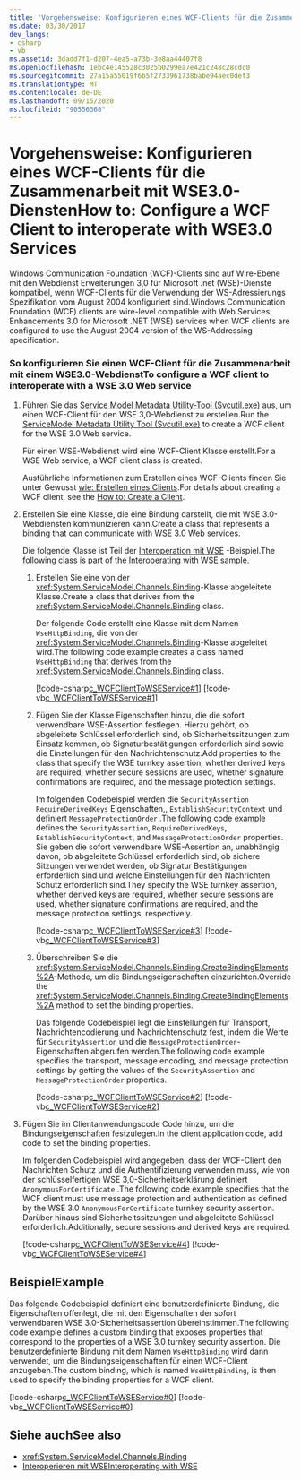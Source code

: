 ```yaml
---
title: 'Vorgehensweise: Konfigurieren eines WCF-Clients für die Zusammenarbeit mit WSE3.0-Diensten'
ms.date: 03/30/2017
dev_langs:
- csharp
- vb
ms.assetid: 3dadd7f1-d207-4ea5-a73b-3e8aa44407f8
ms.openlocfilehash: 1ebc4e145528c3025b0299ea7e421c248c28cdc0
ms.sourcegitcommit: 27a15a55019f6b5f2733961738babe94aec0def3
ms.translationtype: MT
ms.contentlocale: de-DE
ms.lasthandoff: 09/15/2020
ms.locfileid: "90556368"
---
```

# <a name="how-to-configure-a-wcf-client-to-interoperate-with-wse30-services"></a><span data-ttu-id="d0d2e-102">Vorgehensweise: Konfigurieren eines WCF-Clients für die Zusammenarbeit mit WSE3.0-Diensten</span><span class="sxs-lookup"><span data-stu-id="d0d2e-102">How to: Configure a WCF Client to interoperate with WSE3.0 Services</span></span>
<span data-ttu-id="d0d2e-103">Windows Communication Foundation (WCF)-Clients sind auf Wire-Ebene mit den Webdienst Erweiterungen 3,0 für Microsoft .net (WSE)-Dienste kompatibel, wenn WCF-Clients für die Verwendung der WS-Adressierungs Spezifikation vom August 2004 konfiguriert sind.</span><span class="sxs-lookup"><span data-stu-id="d0d2e-103">Windows Communication Foundation (WCF) clients are wire-level compatible with Web Services Enhancements 3.0 for Microsoft .NET (WSE) services when WCF clients are configured to use the August 2004 version of the WS-Addressing specification.</span></span>  
  
### <a name="to-configure-a-wcf-client-to-interoperate-with-a-wse-30-web-service"></a><span data-ttu-id="d0d2e-104">So konfigurieren Sie einen WCF-Client für die Zusammenarbeit mit einem WSE3.0-Webdienst</span><span class="sxs-lookup"><span data-stu-id="d0d2e-104">To configure a WCF client to interoperate with a WSE 3.0 Web service</span></span>  
  
1. <span data-ttu-id="d0d2e-105">Führen Sie das [Service Model Metadata Utility-Tool (Svcutil.exe)](../servicemodel-metadata-utility-tool-svcutil-exe.md) aus, um einen WCF-Client für den WSE 3,0-Webdienst zu erstellen.</span><span class="sxs-lookup"><span data-stu-id="d0d2e-105">Run the [ServiceModel Metadata Utility Tool (Svcutil.exe)](../servicemodel-metadata-utility-tool-svcutil-exe.md) to create a WCF client for the WSE 3.0 Web service.</span></span>  
  
     <span data-ttu-id="d0d2e-106">Für einen WSE-Webdienst wird eine WCF-Client Klasse erstellt.</span><span class="sxs-lookup"><span data-stu-id="d0d2e-106">For a WSE Web service, a WCF client class is created.</span></span>  
  
     <span data-ttu-id="d0d2e-107">Ausführliche Informationen zum Erstellen eines WCF-Clients finden Sie unter Gewusst [wie: Erstellen eines Clients](../how-to-create-a-wcf-client.md).</span><span class="sxs-lookup"><span data-stu-id="d0d2e-107">For details about creating a WCF client, see the [How to: Create a Client](../how-to-create-a-wcf-client.md).</span></span>  
  
2. <span data-ttu-id="d0d2e-108">Erstellen Sie eine Klasse, die eine Bindung darstellt, die mit WSE 3.0-Webdiensten kommunizieren kann.</span><span class="sxs-lookup"><span data-stu-id="d0d2e-108">Create a class that represents a binding that can communicate with WSE 3.0 Web services.</span></span>  
  
     <span data-ttu-id="d0d2e-109">Die folgende Klasse ist Teil der [Interoperation mit WSE](/previous-versions/dotnet/netframework-3.5/ms752257(v=vs.90)) -Beispiel.</span><span class="sxs-lookup"><span data-stu-id="d0d2e-109">The following class is part of the [Interoperating with WSE](/previous-versions/dotnet/netframework-3.5/ms752257(v=vs.90)) sample.</span></span>  
  
    1. <span data-ttu-id="d0d2e-110">Erstellen Sie eine von der <xref:System.ServiceModel.Channels.Binding>-Klasse abgeleitete Klasse.</span><span class="sxs-lookup"><span data-stu-id="d0d2e-110">Create a class that derives from the <xref:System.ServiceModel.Channels.Binding> class.</span></span>  
  
         <span data-ttu-id="d0d2e-111">Der folgende Code erstellt eine Klasse mit dem Namen `WseHttpBinding`, die von der <xref:System.ServiceModel.Channels.Binding>-Klasse abgeleitet wird.</span><span class="sxs-lookup"><span data-stu-id="d0d2e-111">The following code example creates a class named `WseHttpBinding` that derives from the <xref:System.ServiceModel.Channels.Binding> class.</span></span>  
  
         [!code-csharp[c_WCFClientToWSEService#1](../../../../samples/snippets/csharp/VS_Snippets_CFX/c_wcfclienttowseservice/cs/wsehttpbinding.cs#1)]
         [!code-vb[c_WCFClientToWSEService#1](../../../../samples/snippets/visualbasic/VS_Snippets_CFX/c_wcfclienttowseservice/vb/wsehttpbinding.vb#1)]  
  
    2. <span data-ttu-id="d0d2e-112">Fügen Sie der Klasse Eigenschaften hinzu, die die sofort verwendbare WSE-Assertion festlegen. Hierzu gehört, ob abgeleitete Schlüssel erforderlich sind, ob Sicherheitssitzungen zum Einsatz kommen, ob Signaturbestätigungen erforderlich sind sowie die Einstellungen für den Nachrichtenschutz.</span><span class="sxs-lookup"><span data-stu-id="d0d2e-112">Add properties to the class that specify the WSE turnkey assertion, whether derived keys are required, whether secure sessions are used, whether signature confirmations are required, and the message protection settings.</span></span>  
  
         <span data-ttu-id="d0d2e-113">Im folgenden Codebeispiel werden die `SecurityAssertion` `RequireDerivedKeys` Eigenschaften,, `EstablishSecurityContext` und definiert `MessageProtectionOrder` .</span><span class="sxs-lookup"><span data-stu-id="d0d2e-113">The following code example defines the `SecurityAssertion`, `RequireDerivedKeys`, `EstablishSecurityContext`, and `MessageProtectionOrder` properties.</span></span> <span data-ttu-id="d0d2e-114">Sie geben die sofort verwendbare WSE-Assertion an, unabhängig davon, ob abgeleitete Schlüssel erforderlich sind, ob sichere Sitzungen verwendet werden, ob Signatur Bestätigungen erforderlich sind und welche Einstellungen für den Nachrichten Schutz erforderlich sind.</span><span class="sxs-lookup"><span data-stu-id="d0d2e-114">They specify the WSE turnkey assertion, whether derived keys are required, whether secure sessions are used, whether signature confirmations are required, and the message protection settings, respectively.</span></span>  
  
         [!code-csharp[c_WCFClientToWSEService#3](../../../../samples/snippets/csharp/VS_Snippets_CFX/c_wcfclienttowseservice/cs/wsehttpbinding.cs#3)]
         [!code-vb[c_WCFClientToWSEService#3](../../../../samples/snippets/visualbasic/VS_Snippets_CFX/c_wcfclienttowseservice/vb/wsehttpbinding.vb#3)]  
  
    3. <span data-ttu-id="d0d2e-115">Überschreiben Sie die <xref:System.ServiceModel.Channels.Binding.CreateBindingElements%2A>-Methode, um die Bindungseigenschaften einzurichten.</span><span class="sxs-lookup"><span data-stu-id="d0d2e-115">Override the <xref:System.ServiceModel.Channels.Binding.CreateBindingElements%2A> method to set the binding properties.</span></span>  
  
         <span data-ttu-id="d0d2e-116">Das folgende Codebeispiel legt die Einstellungen für Transport, Nachrichtencodierung und Nachrichtenschutz fest, indem die Werte für `SecurityAssertion` und die `MessageProtectionOrder`-Eigenschaften abgerufen werden.</span><span class="sxs-lookup"><span data-stu-id="d0d2e-116">The following code example specifies the transport, message encoding, and message protection settings by getting the values of the `SecurityAssertion` and `MessageProtectionOrder` properties.</span></span>  
  
         [!code-csharp[c_WCFClientToWSEService#2](../../../../samples/snippets/csharp/VS_Snippets_CFX/c_wcfclienttowseservice/cs/wsehttpbinding.cs#2)]
         [!code-vb[c_WCFClientToWSEService#2](../../../../samples/snippets/visualbasic/VS_Snippets_CFX/c_wcfclienttowseservice/vb/wsehttpbinding.vb#2)]  
  
3. <span data-ttu-id="d0d2e-117">Fügen Sie im Clientanwendungscode Code hinzu, um die Bindungseigenschaften festzulegen.</span><span class="sxs-lookup"><span data-stu-id="d0d2e-117">In the client application code, add code to set the binding properties.</span></span>  
  
     <span data-ttu-id="d0d2e-118">Im folgenden Codebeispiel wird angegeben, dass der WCF-Client den Nachrichten Schutz und die Authentifizierung verwenden muss, wie von der schlüsselfertigen WSE 3,0-Sicherheitserklärung definiert `AnonymousForCertificate` .</span><span class="sxs-lookup"><span data-stu-id="d0d2e-118">The following code example specifies that the WCF client must use message protection and authentication as defined by the WSE 3.0 `AnonymousForCertificate` turnkey security assertion.</span></span> <span data-ttu-id="d0d2e-119">Darüber hinaus sind Sicherheitssitzungen und abgeleitete Schlüssel erforderlich.</span><span class="sxs-lookup"><span data-stu-id="d0d2e-119">Additionally, secure sessions and derived keys are required.</span></span>  
  
     [!code-csharp[c_WCFClientToWSEService#4](../../../../samples/snippets/csharp/VS_Snippets_CFX/c_wcfclienttowseservice/cs/client.cs#4)]
     [!code-vb[c_WCFClientToWSEService#4](../../../../samples/snippets/visualbasic/VS_Snippets_CFX/c_wcfclienttowseservice/vb/client.vb#4)]  
  
## <a name="example"></a><span data-ttu-id="d0d2e-120">Beispiel</span><span class="sxs-lookup"><span data-stu-id="d0d2e-120">Example</span></span>  
 <span data-ttu-id="d0d2e-121">Das folgende Codebeispiel definiert eine benutzerdefinierte Bindung, die Eigenschaften offenlegt, die mit den Eigenschaften der sofort verwendbaren WSE 3.0-Sicherheitsassertion übereinstimmen.</span><span class="sxs-lookup"><span data-stu-id="d0d2e-121">The following code example defines a custom binding that exposes properties that correspond to the properties of a WSE 3.0 turnkey security assertion.</span></span> <span data-ttu-id="d0d2e-122">Die benutzerdefinierte Bindung mit dem Namen `WseHttpBinding` wird dann verwendet, um die Bindungseigenschaften für einen WCF-Client anzugeben.</span><span class="sxs-lookup"><span data-stu-id="d0d2e-122">The custom binding, which is named `WseHttpBinding`, is then used to specify the binding properties for a WCF client.</span></span>  

[!code-csharp[c_WCFClientToWSEService#0](../../../../samples/snippets/csharp/VS_Snippets_CFX/c_wcfclienttowseservice/cs/client.cs#0)]
[!code-vb[c_WCFClientToWSEService#0](../../../../samples/snippets/visualbasic/VS_Snippets_CFX/c_wcfclienttowseservice/vb/client.vb#0)]  
  
## <a name="see-also"></a><span data-ttu-id="d0d2e-123">Siehe auch</span><span class="sxs-lookup"><span data-stu-id="d0d2e-123">See also</span></span>

- <xref:System.ServiceModel.Channels.Binding>
- <span data-ttu-id="d0d2e-124">[Interoperieren mit WSE](/previous-versions/dotnet/netframework-3.5/ms752257(v=vs.90))</span><span class="sxs-lookup"><span data-stu-id="d0d2e-124">[Interoperating with WSE](/previous-versions/dotnet/netframework-3.5/ms752257(v=vs.90))</span></span>
